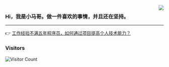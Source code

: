 <img align="right" src="https://user-images.githubusercontent.com/77398366/226897075-8213cce6-bb49-4b99-a6db-8966238ce720.jpg" />


### Hi，我是小马哥。做一件喜欢的事情，并且还在坚持。

---

👉 [工作经验不满五年程序员，如何通过项目提高个人技术能力？](https://gitee.com/nageoffer)


### Visitors

![Visitor Count](https://profile-counter.glitch.me/acmenlt/count.svg)
